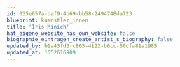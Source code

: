 ```yaml
---
id: 035e057a-baf9-4b69-bb58-2494748da723
blueprint: kuenstler_innen
title: 'Iris Minich'
hat_eigene_website_has_own_website: false
biographie_eintragen_create_artist_s_biography: false
updated_by: b1a43fd3-c865-4122-b6cc-50cfa81a1985
updated_at: 1652616909
---
```

